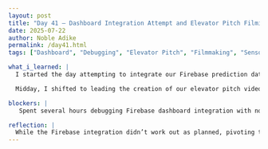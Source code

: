 ```yaml
---
layout: post
title: "Day 41 – Dashboard Integration Attempt and Elevator Pitch Filming"
date: 2025-07-22
author: Noble Adike
permalink: /day41.html
tags: ["Dashboard", "Debugging", "Elevator Pitch", "Filmmaking", "Sensor Data", "Teamwork"]

what_i_learned: |
  I started the day attempting to integrate our Firebase prediction data into the live dashboard. After hours of debugging, the code ran but didn’t display the expected results on the frontend. The issue likely stemmed from mismatches between the prediction structure and what the dashboard expected.

  Midday, I shifted to leading the creation of our elevator pitch video. I pitched the core concept, drafted and revised the script with team feedback, and took on a producer/director role—coordinating all shot compositions and capturing every scene except my own. The script combined a real-world problem hook, tech walkthrough, AI demo, and a call to action, all designed to pitch our smart bin solution to a broader audience.

blockers: |
   Spent several hours debugging Firebase dashboard integration with no successful visual output.

reflection: |
  While the Firebase integration didn’t work out as planned, pivoting to the video project gave me a creative outlet to apply leadership and vision. It was rewarding to guide the visual narrative and condense our complex tech into a compelling pitch. I’m proud of how the team executed under tight time, and I’m looking forward to editing tomorrow and troubleshooting the dashboard later this week.
---
```

